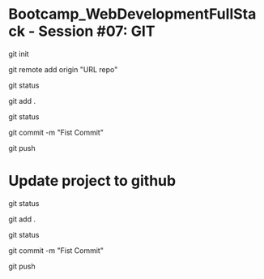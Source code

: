 # Bootcamp_WebDevelopmentFullStack - Session #07: GIT



git init

git remote add origin "URL repo"

git status

git add .

git status

git commit -m "Fist Commit"

git push

# Update project to github

git status

git add .

git status

git commit -m "Fist Commit"

git push